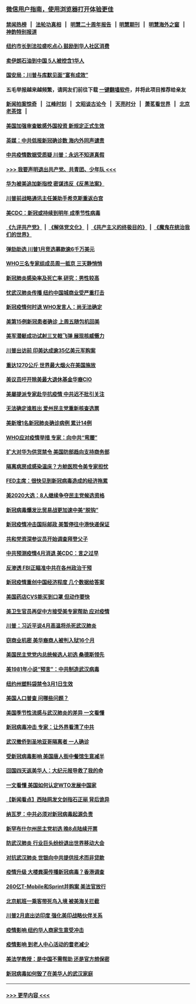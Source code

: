 ### [微信用户指南，使用浏览器打开体验更佳](https://github.com/gfw-breaker/banned-news1/blob/master/indexes/wechat-guide.md?t=0)
#### [禁闻热榜](热点新闻.md?t=0)  &nbsp;&nbsp;|&nbsp;&nbsp; [法轮功真相](https://github.com/gfw-breaker/truth/blob/master/README.md?t=0) &nbsp;&nbsp;|&nbsp;&nbsp; [明慧二十周年报告](https://github.com/gfw-breaker/mh-reports/blob/master/README.md?t=0) &nbsp;&nbsp;|&nbsp;&nbsp;[明慧期刊](https://github.com/gfw-breaker/mh-qikan) &nbsp;&nbsp;|&nbsp;&nbsp; [明慧海外之窗](https://github.com/gfw-breaker/mh-news/blob/master/README.md?t=0) &nbsp;&nbsp;|&nbsp;&nbsp; [神韵特别报道](https://github.com/gfw-breaker/mh-news/blob/master/shenyun.md?t=0)
#### [纽约市长到法拉盛吃点心  鼓励到华人社区消费](../pages/nsc412/n11868197.md?t=02142155) 
#### [卖伊朗石油到中国  5人被控含1华人](../pages/nsc412/n11867988.md?t=02142155) 
#### [国安局：川普与库默见面“富有成效”](../pages/nsc412/n11867976.md?t=02142155) 
#### 五毛举报越来越频繁，请网友们前往下载 [一键翻墙软件](https://github.com/gfw-breaker/ssr-accounts)，并将此项目推荐给亲友
#### [新闻拍案惊奇](https://github.com/gfw-breaker/banned-news1/blob/master/pages/link4.md) &nbsp;&nbsp;|&nbsp;&nbsp; [江峰时刻](https://github.com/gfw-breaker/banned-news1/blob/master/pages/link4.md) &nbsp;&nbsp;|&nbsp;&nbsp; [文昭谈古论今](https://github.com/gfw-breaker/banned-news1/blob/master/pages/link4.md) &nbsp;&nbsp;|&nbsp;&nbsp; [天亮时分](https://github.com/gfw-breaker/banned-news1/blob/master/pages/link4.md) &nbsp;&nbsp;|&nbsp;&nbsp; [萧茗看世界](https://github.com/gfw-breaker/banned-news1/blob/master/pages/link4.md) &nbsp;&nbsp;|&nbsp;&nbsp; [北京老茶馆](https://github.com/gfw-breaker/banned-news1/blob/master/pages/link4.md) &nbsp;&nbsp;|&nbsp;&nbsp; 
#### [美国加强审查敏感外国投资 新规定正式生效](../pages/nsc412/n11868041.md?t=02142155) 
#### [英媒：中共低报新冠确诊数 海内外同声谴责](../pages/nsc412/n11867421.md?t=02142155) 
#### [中共疫情数据受质疑 川普：永远不知道真假](../pages/nsc412/n11867195.md?t=02142155) 
#### [>>> 我要声明退出共产党、共青团、少年队 <<<](https://github.com/begood0513/goodnews/blob/master/quit/letter.md) 
#### [华为被美追加新指控 密谋违反《反黑法案》](../pages/nsc412/n11867191.md?t=02142155) 
#### [川普前战略通讯主任兼助手希克斯重返白宫](../pages/nsc412/n11867104.md?t=02142155) 
#### [美CDC：新冠或持续到明年 成季节性病毒](../pages/nsc412/n11867279.md?t=02142155) 
#### [《九评共产党》](https://github.com/begood0513/9ping.md/blob/master/README.md) &nbsp;|&nbsp; [《解体党文化》](../../../../jtdwh.md/blob/master/README.md)  &nbsp;|&nbsp; [《共产主义的终极目的》](../../../../gczydzjmd.md/blob/master/README.md) &nbsp;|&nbsp; [《魔鬼在统治我们的世界》](../../../../mgztzwmdsj.md/blob/master/README.md) 
#### [弹劾助选 川普1月竞选募款逾6千万美元](../pages/nsc412/n11866950.md?t=02142155) 
#### [WHO三名专家组成员周一抵京 三天静悄悄](../pages/nsc412/n11866947.md?t=02142155) 
#### [新冠肺炎感染率及死亡率 研究：男性较高](../pages/nsc412/n11866956.md?t=02142155) 
#### [忧武汉肺炎传播 纽约中国城商业受严重打击](../pages/nsc412/n11866902.md?t=02142155) 
#### [新冠疫情何时退 WHO发言人：尚无法确定](../pages/nsc412/n11866864.md?t=02142155) 
#### [美第15例新冠患者确诊 上周五随包机回美](../pages/nsc412/n11866852.md?t=02142155) 
#### [美军潜艇成功试射三叉戟飞弹 展现核威慑力](../pages/nsc412/n11866046.md?t=02142155) 
#### [川普出访前 印美达成逾35亿美元军购案](../pages/nsc412/n11865444.md?t=02142155) 
#### [重达1270公斤 世界最大烟火在美国施放](../pages/nsc412/n11865198.md?t=02142155) 
#### [美议员吁开除美最大退休基金华裔CIO](../pages/nsc412/n11865230.md?t=02142155) 
#### [美屡提派专家赴华抗疫情 中共迟不批引关注](../pages/nsc412/n11864719.md?t=02142155) 
#### [无法确定谁胜出 爱州民主党重新核查选票](../pages/nsc412/n11864830.md?t=02142155) 
#### [美新增1名新冠肺炎确诊病例 累计14例](../pages/nsc412/n11864893.md?t=02142155) 
#### [WHO应对疫情举措 专家：向中共“弯腰”](../pages/nsc412/n11864727.md?t=02142155) 
#### [扩大对华为供货禁令 美国防部趋向支持商务部](../pages/nsc412/n11864773.md?t=02142155) 
#### [隔离病房成感染温床？方舱医院令美专家担忧](../pages/nsc412/n11864575.md?t=02142155) 
#### [FED主席：很快见到新冠病毒造成的经济拖累](../pages/nsc412/n11864507.md?t=02142155) 
#### [美2020大选：8人继续争夺民主党候选资格](../pages/nsc412/n11864327.md?t=02142155) 
#### [新冠病毒爆发比贸易战更加速中美“脱钩”](../pages/nsc412/n11864470.md?t=02142155) 
#### [新冠疫情冲击国际邮政 美暂停往中港快递保证](../pages/nsc412/n11864207.md?t=02142155) 
#### [共和党资深参议员开始调查拜登父子](../pages/nsc412/n11863984.md?t=02142155) 
#### [中共预测疫情4月消退 美CDC：言之过早](../pages/nsc412/n11864310.md?t=02142155) 
#### [反渗透 FBI正瞄准中共在各州政治干预](../pages/nsc412/n11864300.md?t=02142155) 
#### [新冠疫情重创中国经济程度 几个数据给答案](../pages/nsc412/n11864203.md?t=02142155) 
#### [美国药店CVS能买到口罩 但动作要快](../pages/nsc412/n11862438.md?t=02142155) 
#### [美卫生官员再促中方接受美专家帮助 应对疫情](../pages/nsc412/n11864043.md?t=02142155) 
#### [川普：习近平说4月高温将杀死武汉肺炎](../pages/nsc412/n11860814.md?t=02142155) 
#### [窃商业机密 美华裔商人被判入狱16个月](../pages/nsc412/n11863911.md?t=02142155) 
#### [美国民主党党内总统候选人初选 桑德斯领先](../pages/nsc412/n11863475.md?t=02142155) 
#### [美1981年小说“预言”：中共制造武汉病毒](../pages/nsc412/n11863306.md?t=02142155) 
#### [纽约州塑料袋禁令3月1日生效](../pages/nsc412/n11862832.md?t=02142155) 
#### [美国人口普查  问哪些问题？](../pages/nsc412/n11862808.md?t=02142155) 
#### [美国季节性流感与武汉肺炎的差异 一文看懂](../pages/nsc412/n11862428.md?t=02142155) 
#### [新冠病毒冲击 专家：让外界看清了中共](../pages/nsc412/n11862280.md?t=02142155) 
#### [武汉撤侨到圣地亚哥隔离者 一人确诊](../pages/nsc412/n11862460.md?t=02142155) 
#### [受新冠病毒影响 美国唐人街中餐馆生意减半](../pages/nsc412/n11861940.md?t=02142155) 
#### [回国四天返美华人：大纪元报导救了我的命](../pages/nsc412/n11862181.md?t=02142155) 
#### [一文看懂 美国如何认定WTO发展中国家](../pages/nsc412/n11862051.md?t=02142155) 
#### [【新闻看点】西陆网发文剑指石正丽 背后诡异](../pages/nsc412/n11861792.md?t=02142155) 
#### [纳瓦罗：中共必须对新冠病毒起源负责](../pages/nsc412/n11861810.md?t=02142155) 
#### [新罕布什尔州民主党初选 晚8点陆续开票](../pages/nsc412/n11861872.md?t=02142155) 
#### [防武汉肺炎 行业巨头纷纷退出世界移动大会](../pages/nsc412/n11861795.md?t=02142155) 
#### [对抗武汉肺炎 世银向中共提供技术而非贷款](../pages/nsc412/n11861652.md?t=02142155) 
#### [疫情升级 大楼粪渠传播新冠病毒？香港调查](../pages/nsc412/n11861556.md?t=02142155) 
#### [260亿T-Mobile和Sprint并购案 美法官放行](../pages/nsc412/n11861511.md?t=02142155) 
#### [北京航班一乘客带死鸟入境 被美海关拦截](../pages/nsc412/n11861317.md?t=02142155) 
#### [川普2月底出访印度 强化美印战略伙伴关系](../pages/nsc412/n11860557.md?t=02142155) 
#### [疫情影响  纽约华人商家生意受冲击](../pages/nsc412/n11860284.md?t=02142155) 
#### [疫情影响  到老人中心活动的耆老减少](../pages/nsc412/n11860199.md?t=02142155) 
#### [美法学教授：是中国不需帮助 还是官方想保密](../pages/nsc412/n11859492.md?t=02142155) 
#### [新冠病毒如何毁了在美华人的武汉家庭](../pages/nsc412/n11859524.md?t=02142155) 

----
#### [ >>> 更早内容 <<< ](../indexes/nsc412-earlier.md)
